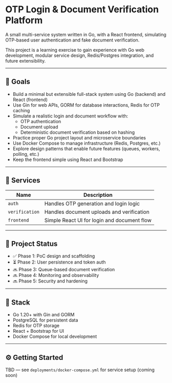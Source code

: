 # OTP Login & Document Verification Platform

A small multi-service system written in Go, with a React frontend, simulating OTP-based user authentication and fake document verification.

This project is a learning exercise to gain experience with Go web development, modular service design, Redis/Postgres integration, and future extensibility.

---

## 🎯 Goals

- Build a minimal but extensible full-stack system using Go (backend) and React (frontend)
- Use Gin for web APIs, GORM for database interactions, Redis for OTP caching
- Simulate a realistic login and document workflow with:
  - OTP authentication
  - Document upload
  - Deterministic document verification based on hashing
- Practice proper Go project layout and microservice boundaries
- Use Docker Compose to manage infrastructure (Redis, Postgres, etc.)
- Explore design patterns that enable future features (queues, workers, polling, etc.)
- Keep the frontend simple using React and Bootstrap

---

## 🧱 Services

| Name           | Description                                 |
| -------------- | ------------------------------------------- |
| `auth`         | Handles OTP generation and login logic      |
| `verification` | Handles document uploads and verification   |
| `frontend`     | Simple React UI for login and document flow |

---

## 🚧 Project Status

- ✅ Phase 1: PoC design and scaffolding
- ⏳ Phase 2: User persistence and token auth
- 🔜 Phase 3: Queue-based document verification
- 🔜 Phase 4: Monitoring and observability
- 🔜 Phase 5: Security and hardening

---

## 🐳 Stack

- Go 1.20+ with Gin and GORM
- PostgreSQL for persistent data
- Redis for OTP storage
- React + Bootstrap for UI
- Docker Compose for local development

---

## ⚙️ Getting Started

TBD — see `deployments/docker-compose.yml` for service setup (coming soon)
